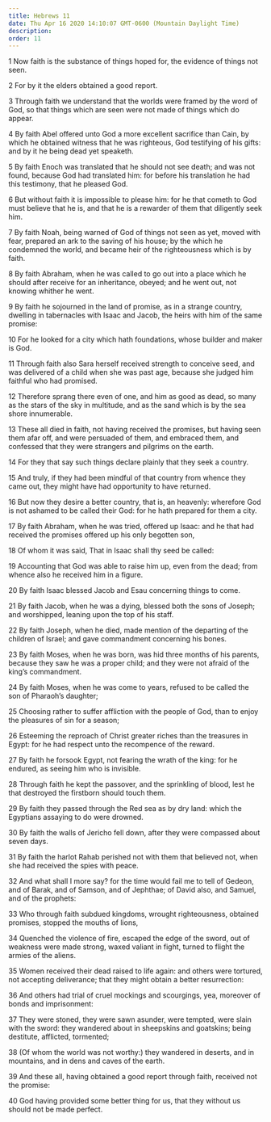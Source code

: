 ```yaml
---
title: Hebrews 11
date: Thu Apr 16 2020 14:10:07 GMT-0600 (Mountain Daylight Time)
description: 
order: 11
---
```


<p>
  1 Now faith is the substance of things hoped for, the evidence of things not
  seen.
</p>
<p>2 For by it the elders obtained a good report.</p>
<p>
  3 Through faith we understand that the worlds were framed by the word of God,
  so that things which are seen were not made of things which do appear.
</p>
<p>
  4 By faith Abel offered unto God a more excellent sacrifice than Cain, by
  which he obtained witness that he was righteous, God testifying of his gifts:
  and by it he being dead yet speaketh.
</p>
<p>
  5 By faith Enoch was translated that he should not see death; and was not
  found, because God had translated him: for before his translation he had this
  testimony, that he pleased God.
</p>
<p>
  6 But without faith it is impossible to please him: for he that cometh to God
  must believe that he is, and that he is a rewarder of them that diligently
  seek him.
</p>
<p>
  7 By faith Noah, being warned of God of things not seen as yet, moved with
  fear, prepared an ark to the saving of his house; by the which he condemned
  the world, and became heir of the righteousness which is by faith.
</p>
<p>
  8 By faith Abraham, when he was called to go out into a place which he should
  after receive for an inheritance, obeyed; and he went out, not knowing whither
  he went.
</p>
<p>
  9 By faith he sojourned in the land of promise, as in a strange country,
  dwelling in tabernacles with Isaac and Jacob, the heirs with him of the same
  promise:
</p>
<p>
  10 For he looked for a city which hath foundations, whose builder and maker is
  God.
</p>
<p>
  11 Through faith also Sara herself received strength to conceive seed, and was
  delivered of a child when she was past age, because she judged him faithful
  who had promised.
</p>
<p>
  12 Therefore sprang there even of one, and him as good as dead, so many as the
  stars of the sky in multitude, and as the sand which is by the sea shore
  innumerable.
</p>
<p>
  13 These all died in faith, not having received the promises, but having seen
  them afar off, and were persuaded of them, and embraced them, and confessed
  that they were strangers and pilgrims on the earth.
</p>
<p>
  14 For they that say such things declare plainly that they seek a country.
</p>
<p>
  15 And truly, if they had been mindful of that country from whence they came
  out, they might have had opportunity to have returned.
</p>
<p>
  16 But now they desire a better country, that is, an heavenly: wherefore God
  is not ashamed to be called their God: for he hath prepared for them a city.
</p>
<p>
  17 By faith Abraham, when he was tried, offered up Isaac: and he that had
  received the promises offered up his only begotten son,
</p>
<p>18 Of whom it was said, That in Isaac shall thy seed be called:</p>
<p>
  19 Accounting that God was able to raise him up, even from the dead; from
  whence also he received him in a figure.
</p>
<p>20 By faith Isaac blessed Jacob and Esau concerning things to come.</p>
<p>
  21 By faith Jacob, when he was a dying, blessed both the sons of Joseph; and
  worshipped, leaning upon the top of his staff.
</p>
<p>
  22 By faith Joseph, when he died, made mention of the departing of the
  children of Israel; and gave commandment concerning his bones.
</p>
<p>
  23 By faith Moses, when he was born, was hid three months of his parents,
  because they saw he was a proper child; and they were not afraid of the
  king&#x2019;s commandment.
</p>
<p>
  24 By faith Moses, when he was come to years, refused to be called the son of
  Pharaoh&#x2019;s daughter;
</p>
<p>
  25 Choosing rather to suffer affliction with the people of God, than to enjoy
  the pleasures of sin for a season;
</p>
<p>
  26 Esteeming the reproach of Christ greater riches than the treasures in
  Egypt: for he had respect unto the recompence of the reward.
</p>
<p>
  27 By faith he forsook Egypt, not fearing the wrath of the king: for he
  endured, as seeing him who is invisible.
</p>
<p>
  28 Through faith he kept the passover, and the sprinkling of blood, lest he
  that destroyed the firstborn should touch them.
</p>
<p>
  29 By faith they passed through the Red sea as by dry land: which the
  Egyptians assaying to do were drowned.
</p>
<p>
  30 By faith the walls of Jericho fell down, after they were compassed about
  seven days.
</p>
<p>
  31 By faith the harlot Rahab perished not with them that believed not, when
  she had received the spies with peace.
</p>
<p>
  32 And what shall I more say? for the time would fail me to tell of Gedeon,
  and of Barak, and of Samson, and of Jephthae; of David also, and Samuel, and
  of the prophets:
</p>
<p>
  33 Who through faith subdued kingdoms, wrought righteousness, obtained
  promises, stopped the mouths of lions,
</p>
<p>
  34 Quenched the violence of fire, escaped the edge of the sword, out of
  weakness were made strong, waxed valiant in fight, turned to flight the armies
  of the aliens.
</p>
<p>
  35 Women received their dead raised to life again: and others were tortured,
  not accepting deliverance; that they might obtain a better resurrection:
</p>
<p>
  36 And others had trial of cruel mockings and scourgings, yea, moreover of
  bonds and imprisonment:
</p>
<p>
  37 They were stoned, they were sawn asunder, were tempted, were slain with the
  sword: they wandered about in sheepskins and goatskins; being destitute,
  afflicted, tormented;
</p>
<p>
  38 (Of whom the world was not worthy:) they wandered in deserts, and in
  mountains, and in dens and caves of the earth.
</p>
<p>
  39 And these all, having obtained a good report through faith, received not
  the promise:
</p>
<p>
  40 God having provided some better thing for us, that they without us should
  not be made perfect.
</p>
